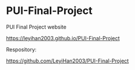 # PUI-Final-Project
PUI Final Project website

https://leyihan2003.github.io/PUI-Final-Project

Respository:

https://github.com/LeyiHan2003/PUI-Final-Project
